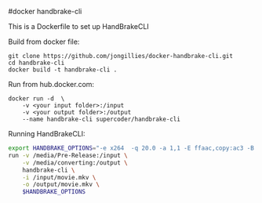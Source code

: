 #docker handbrake-cli

This is a Dockerfile to set up HandBrakeCLI

Build from docker file:

```
git clone https://github.com/jongillies/docker-handbrake-cli.git
cd handbrake-cli
docker build -t handbrake-cli .
```

Run from hub.docker.com:

```
docker run -d  \
    -v <your input folder>:/input
    -v <your output folder>:/output
    --name handbrake-cli supercoder/handbrake-cli
```

Running HandBrakeCLI:

```bash
export HANDBRAKE_OPTIONS="-e x264  -q 20.0 -a 1,1 -E ffaac,copy:ac3 -B 160,160 -6 dpl2,auto -R Auto,Auto -D 0.0,0.0 --audio-copy-mask aac,ac3,dtshd,dts,mp3 --audio-fallback ffac3 -f mp4 --decomb --loose-anamorphic --modulus 2 -m --x264-preset medium --h264-profile high --h264-level 4.1"
run -v /media/Pre-Release:/input \
    -v /media/converting:/output \
    handbrake-cli \
    -i /input/movie.mkv \
    -o /output/movie.mkv \
    $HANDBRAKE_OPTIONS
```